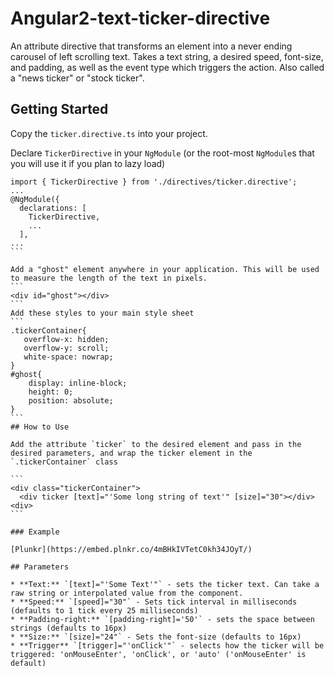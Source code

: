 # Angular2-text-ticker-directive
An attribute directive that transforms an element into a never ending carousel of left scrolling text. Takes a text string, a desired speed, font-size, and padding, as well as the event type which triggers the action. Also called a "news ticker" or "stock ticker".

## Getting Started

Copy the `ticker.directive.ts` into your project.

Declare `TickerDirective` in your  `NgModule` (or the root-most `NgModule`s that you will use it if you plan to lazy load)
````
import { TickerDirective } from './directives/ticker.directive';
...
@NgModule({
  declarations: [
    TickerDirective,
    ...
  ],
...
```

Add a "ghost" element anywhere in your application. This will be used to measure the length of the text in pixels.
```
<div id="ghost"></div>
```
Add these styles to your main style sheet
```
.tickerContainer{
   overflow-x: hidden;
   overflow-y: scroll;
   white-space: nowrap;
}
#ghost{
    display: inline-block;
    height: 0;
    position: absolute;
}
```
## How to Use

Add the attribute `ticker` to the desired element and pass in the desired parameters, and wrap the ticker element in the `.tickerContainer` class

```
<div class="tickerContainer">
  <div ticker [text]="'Some long string of text'" [size]="30"></div>
<div>
```

### Example

[Plunkr](https://embed.plnkr.co/4mBHkIVTetC0kh34JOyT/)

## Parameters

* **Text:** `[text]="'Some Text'"` - sets the ticker text. Can take a raw string or interpolated value from the component. 
* **Speed:** `[speed]="30"` - Sets tick interval in milliseconds (defaults to 1 tick every 25 milliseconds)
* **Padding-right:** `[padding-right]='50'` - sets the space between strings (defaults to 16px)
* **Size:** `[size]="24"` - Sets the font-size (defaults to 16px)
* **Trigger** `[trigger]="'onClick'"` - selects how the ticker will be triggered: 'onMouseEnter', 'onClick', or 'auto' ('onMouseEnter' is default)
